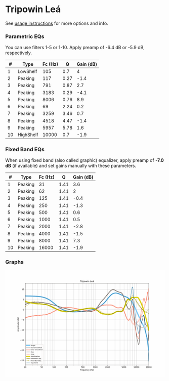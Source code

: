 # Tripowin Leá
See [usage instructions](https://github.com/jaakkopasanen/AutoEq#usage) for more options and info.

### Parametric EQs
You can use filters 1-5 or 1-10. Apply preamp of -6.4 dB or -5.9 dB, respectively.

|   # | Type      |   Fc (Hz) |    Q |   Gain (dB) |
|-----|-----------|-----------|------|-------------|
|   1 | LowShelf  |       105 | 0.7  |         4   |
|   2 | Peaking   |       117 | 0.27 |        -1.4 |
|   3 | Peaking   |       791 | 0.87 |         2.7 |
|   4 | Peaking   |      3183 | 0.29 |        -4.1 |
|   5 | Peaking   |      8006 | 0.76 |         8.9 |
|   6 | Peaking   |        69 | 2.24 |         0.2 |
|   7 | Peaking   |      3259 | 3.46 |         0.7 |
|   8 | Peaking   |      4518 | 4.47 |        -1.4 |
|   9 | Peaking   |      5957 | 5.78 |         1.6 |
|  10 | HighShelf |     10000 | 0.7  |        -1.9 |

### Fixed Band EQs
When using fixed band (also called graphic) equalizer, apply preamp of **-7.0 dB** (if available) and set gains manually with these parameters.

|   # | Type    |   Fc (Hz) |    Q |   Gain (dB) |
|-----|---------|-----------|------|-------------|
|   1 | Peaking |        31 | 1.41 |         3.6 |
|   2 | Peaking |        62 | 1.41 |         2   |
|   3 | Peaking |       125 | 1.41 |        -0.4 |
|   4 | Peaking |       250 | 1.41 |        -1.3 |
|   5 | Peaking |       500 | 1.41 |         0.6 |
|   6 | Peaking |      1000 | 1.41 |         0.5 |
|   7 | Peaking |      2000 | 1.41 |        -2.8 |
|   8 | Peaking |      4000 | 1.41 |        -1.5 |
|   9 | Peaking |      8000 | 1.41 |         7.3 |
|  10 | Peaking |     16000 | 1.41 |        -1.9 |

### Graphs
![](./Tripowin%20Le%C3%A1.png)
